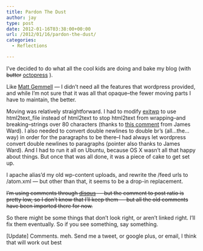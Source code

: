```yaml
---
title: Pardon The Dust
author: jay
type: post
date: 2012-01-16T03:38:00+00:00
url: /2012/01/16/pardon-the-dust/
categories:
  - Reflections

---
```

I’ve decided to do what all the cool kids are doing and bake my blog (with <del>butter</del> [octopress][1] ).

Like [Matt Gemmell][2] — I didn’t need all the features that wordpress provided, and while I’m not sure that it was all that opaque–the fewer moving parts I have to maintain, the better.

Moving was relatively straightforward. I had to modify [exitwp][3] to use html2text_file instead of html2text to stop html2text from wrapping–and breaking–strings over 80 characters (thanks to [this comment][4] from James Ward). I also needed to convert double newlines to double br’s (all…the…way) in order for the paragraphs to be there–I had always let wordpress convert double newlines to paragraphs (pointer also thanks to James Ward). And I had to run it all on Ubuntu, because OS X wasn’t all that happy about things. But once that was all done, it was a piece of cake to get set up.

I apache alias’d my old wp-content uploads, and rewrite the /feed urls to /atom.xml — but other than that, it seems to be a drop-in replacement.

<del>I’m using comments through <a href="http://disqus.com">disqus</a> — but the comment to post ratio is pretty low, so I don’t know that I’ll keep them — but all the old comments have been imported there for now.</del>

So there might be some things that don’t look right, or aren’t linked right. I’ll fix them eventually. So if you see something, say something.

[Update] Comments. meh. Send me a tweet, or google plus, or email, I think that will work out best

 [1]: http://octopress.org
 [2]: http://mattgemmell.com/2011/09/12/blogging-with-octopress/
 [3]: https://github.com/thomasf/exitwp
 [4]: https://github.com/thomasf/exitwp/issues/6#issuecomment-3103262